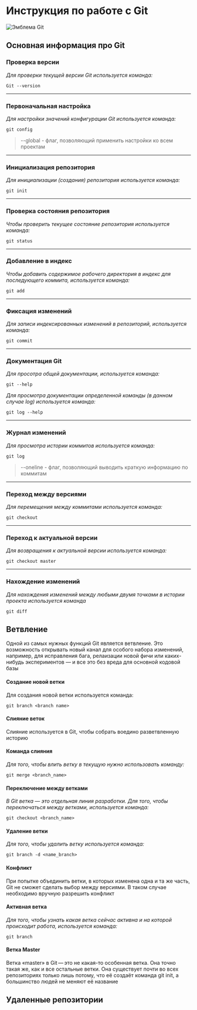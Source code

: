 # **Инструкция по работе с Git**

![Эмблема Git](git.jpg)

## Основная информация про Git

### **Проверка версии**

*Для проверки текущей версии Git используется команда:*

    Git --version

---

### **Первоначальная настройка**

*Для настройки значений конфигурации Git используется команда:*

    git config
        
>--global - флаг, позволяющий применить настройки ко всем проектам   

---

### **Инициализация репозитория**

*Для инициализации (создания) репозитория используется команда:*

    git init

---

### **Проверка состояния репозитория**

*Чтобы проверить текущее состояние репозитория используется команда:*

    git status 

---

### **Добавление в индекс**

*Чтобы добавить содержимое рабочего директория в индекс для последующего коммита, используется команда:*

    git add

---

### **Фиксация изменений**

*Для записи индексированных изменений в репозиторий, используется команда:*

    git commit

----

### **Документация Git**

*Для просотра общей документации, используется команда:*

    git --help

*Для просмотра документации определенной команды (в данном случае log) используется команда:*

    git log --help

---

### **Журнал изменений**

*Для просмотра истории коммитов используется команда:*

    git log

>--oneline - флаг, позволяющий выводить краткую информацию по коммитам

---

### **Переход между версиями**

*Для перемещения между коммитами используется команда:*

    git checkout

---

### **Переход к актуальной версии**

*Для возвращения к актуальной версии используется команда:*

    git checkout master

---

### **Нахождение изменений**

*Для нахождения изменений между любыми двумя точками в истории проекта используется команда*

    git diff

## Ветвление

Одной из самых нужных функций Git является ветвление. Это возможность открывать новый канал для особого набора изменений, например, для исправления бага, релаизации новой фичи или каких-нибудь экспериментов — и все это без вреда для основной кодовой базы

#### **Создание новой ветки**

Для создания новой ветки используется команда:

    git branch <branch name>
 
#### **Слияние веток**

Слияние используется в Git, чтобы собрать воедино разветвленную историю

#### **Команда слияния**

*Для того, чтобы влить ветку в текущую нужно использовать команду:*

    git merge <branch_name>

#### **Переключение между ветками**

*В Git ветка — это отдельная линия разработки. Для того, чтобы переключаться между ветками, используется команда:*

    git checkout <branch_name>

#### **Удаление ветки**

 *Для того, чтобы удалить ветку используется команда:*
    
    git branch -d <name_branch>

#### **Конфликт**

При попытке объединить ветки, в которых изменена одна и та же часть, Git не сможет сделать выбор между версиями. В таком случае необходимо вручную разрешить конфликт

#### **Активная ветка**

*Для того, чтобы узнать какая ветка сейчас активна и на которой происходит работа, используется команда:*

    git branch

#### **Ветка Master**

Ветка «master» в Git — это не какая-то особенная ветка. Она точно такая же, как и все остальные ветки. Она существует почти во всех репозиториях только лишь потому, что её создаёт команда git init, а большинство людей не меняют её название

## Удаленные репозитории
